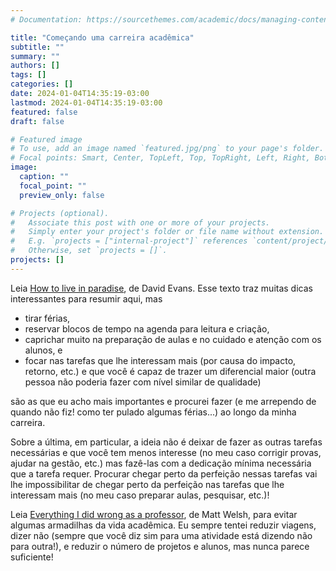 ```yaml
---
# Documentation: https://sourcethemes.com/academic/docs/managing-content/

title: "Começando uma carreira acadêmica"
subtitle: ""
summary: ""
authors: []
tags: []
categories: []
date: 2024-01-04T14:35:19-03:00
lastmod: 2024-01-04T14:35:19-03:00
featured: false
draft: false

# Featured image
# To use, add an image named `featured.jpg/png` to your page's folder.
# Focal points: Smart, Center, TopLeft, Top, TopRight, Left, Right, BottomLeft, Bottom, BottomRight.
image:
  caption: ""
  focal_point: ""
  preview_only: false

# Projects (optional).
#   Associate this post with one or more of your projects.
#   Simply enter your project's folder or file name without extension.
#   E.g. `projects = ["internal-project"]` references `content/project/deep-learning/index.md`.
#   Otherwise, set `projects = []`.
projects: []
---
```

Leia [How to live in paradise](https://www.cs.virginia.edu/~evans/paradise/), de David Evans. Esse texto traz muitas dicas interessantes para resumir aqui, mas 

- tirar férias, 
- reservar blocos de tempo na agenda para leitura e criação, 
- caprichar muito na preparação de aulas e no cuidado e atenção com os alunos, e 
- focar nas tarefas que lhe interessam mais (por causa do impacto, retorno, etc.) e que você é capaz de trazer um diferencial maior (outra pessoa não poderia fazer com nível similar de qualidade) 

são as que eu acho mais importantes e procurei fazer (e me arrependo de quando não fiz! como ter pulado algumas férias...) ao longo da minha carreira. 

Sobre a última, em particular, a ideia não é deixar de fazer as outras tarefas necessárias e que você tem menos interesse (no meu caso corrigir provas, ajudar na gestão, etc.) mas fazê-las com a dedicação mínima necessária que a tarefa requer. Procurar chegar perto da perfeição nessas tarefas vai lhe impossibilitar de chegar perto da perfeição nas tarefas que lhe interessam mais (no meu caso preparar aulas, pesquisar, etc.)!

Leia [Everything I did wrong as a professor](http://matt-welsh.blogspot.com/2016/03/everything-i-did-wrong-as-professor.html), de Matt Welsh, para evitar algumas armadilhas da vida acadêmica. Eu sempre tentei reduzir viagens, dizer não (sempre que você diz sim para uma atividade está dizendo não para outra!), e reduzir o número de projetos e alunos, mas nunca parece suficiente!